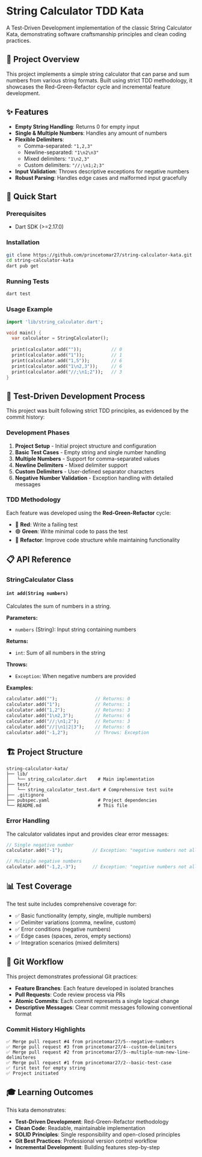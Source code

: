 # String Calculator TDD Kata

A Test-Driven Development implementation of the classic String Calculator Kata, demonstrating software craftsmanship principles and clean coding practices.

## 🎯 Project Overview

This project implements a simple string calculator that can parse and sum numbers from various string formats. Built using strict TDD methodology, it showcases the Red-Green-Refactor cycle and incremental feature development.

## ✨ Features

- **Empty String Handling**: Returns 0 for empty input
- **Single & Multiple Numbers**: Handles any amount of numbers
- **Flexible Delimiters**: 
  - Comma-separated: `"1,2,3"`
  - Newline-separated: `"1\n2\n3"`
  - Mixed delimiters: `"1\n2,3"`
  - Custom delimiters: `"//;\n1;2;3"`
- **Input Validation**: Throws descriptive exceptions for negative numbers
- **Robust Parsing**: Handles edge cases and malformed input gracefully

## 🚀 Quick Start

### Prerequisites
- Dart SDK (>=2.17.0)

### Installation
```bash
git clone https://github.com/princetomar27/string-calculator-kata.git
cd string-calculator-kata
dart pub get
```

### Running Tests
```bash
dart test
```

### Usage Example
```dart
import 'lib/string_calculator.dart';

void main() {
  var calculator = StringCalculator();
  
  print(calculator.add(""));           // 0
  print(calculator.add("1"));          // 1
  print(calculator.add("1,5"));        // 6
  print(calculator.add("1\n2,3"));     // 6
  print(calculator.add("//;\n1;2"));   // 3
}
```

## 🧪 Test-Driven Development Process

This project was built following strict TDD principles, as evidenced by the commit history:

### Development Phases

1. **Project Setup** - Initial project structure and configuration
2. **Basic Test Cases** - Empty string and single number handling  
3. **Multiple Numbers** - Support for comma-separated values
4. **Newline Delimiters** - Mixed delimiter support
5. **Custom Delimiters** - User-defined separator characters
6. **Negative Number Validation** - Exception handling with detailed messages

### TDD Methodology

Each feature was developed using the **Red-Green-Refactor** cycle:

- 🔴 **Red**: Write a failing test
- 🟢 **Green**: Write minimal code to pass the test
- 🔵 **Refactor**: Improve code structure while maintaining functionality

## 📋 API Reference

### StringCalculator Class

#### `int add(String numbers)`

Calculates the sum of numbers in a string.

**Parameters:**
- `numbers` (String): Input string containing numbers

**Returns:**
- `int`: Sum of all numbers in the string

**Throws:**
- `Exception`: When negative numbers are provided

**Examples:**
```dart
calculator.add("");              // Returns: 0
calculator.add("1");             // Returns: 1
calculator.add("1,2");           // Returns: 3
calculator.add("1\n2,3");        // Returns: 6
calculator.add("//;\n1;2");      // Returns: 3
calculator.add("//|\n1|2|3");    // Returns: 6
calculator.add("-1,2");          // Throws: Exception
```

## 🏗️ Project Structure

```
string-calculator-kata/
├── lib/
│   └── string_calculator.dart    # Main implementation
├── test/
│   └── string_calculator_test.dart # Comprehensive test suite
├── .gitignore
├── pubspec.yaml                  # Project dependencies
└── README.md                     # This file
```
 

### Error Handling

The calculator validates input and provides clear error messages:

```dart
// Single negative number
calculator.add("-1");           // Exception: "negative numbers not allowed -1"

// Multiple negative numbers  
calculator.add("-1,2,-3");      // Exception: "negative numbers not allowed -1, -3"
```

## 📊 Test Coverage

The test suite includes comprehensive coverage for:

- ✅ Basic functionality (empty, single, multiple numbers)
- ✅ Delimiter variations (comma, newline, custom)
- ✅ Error conditions (negative numbers)
- ✅ Edge cases (spaces, zeros, empty sections)
- ✅ Integration scenarios (mixed delimiters)

## 🔄 Git Workflow

This project demonstrates professional Git practices:

- **Feature Branches**: Each feature developed in isolated branches
- **Pull Requests**: Code review process via PRs
- **Atomic Commits**: Each commit represents a single logical change
- **Descriptive Messages**: Clear commit messages following conventional format

### Commit History Highlights

```
✅ Merge pull request #4 from princetomar27/5--negative-numbers
✅ Merge pull request #3 from princetomar27/4--custom-delimiters  
✅ Merge pull request #2 from princetomar27/3--multiple-num-new-line-delimiteres
✅ Merge pull request #1 from princetomar27/2--basic-test-case
✅ first test for empty string
✅ Project initiated
```

## 🎓 Learning Outcomes

This kata demonstrates:

- **Test-Driven Development**: Red-Green-Refactor methodology
- **Clean Code**: Readable, maintainable implementation
- **SOLID Principles**: Single responsibility and open-closed principles
- **Git Best Practices**: Professional version control workflow
- **Incremental Development**: Building features step-by-step
